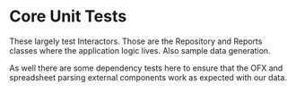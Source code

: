 # Core Unit Tests

These largely test Interactors. Those are the Repository and Reports classes where the application logic
lives. Also sample data generation. 

As well there are some dependency tests here to ensure that the OFX and spreadsheet parsing external
components work as expected with our data.